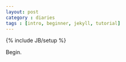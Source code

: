 ```yaml
---
layout: post
category : diaries
tags : [intro, beginner, jekyll, tutorial]
---
```

{% include JB/setup %}

Begin.
